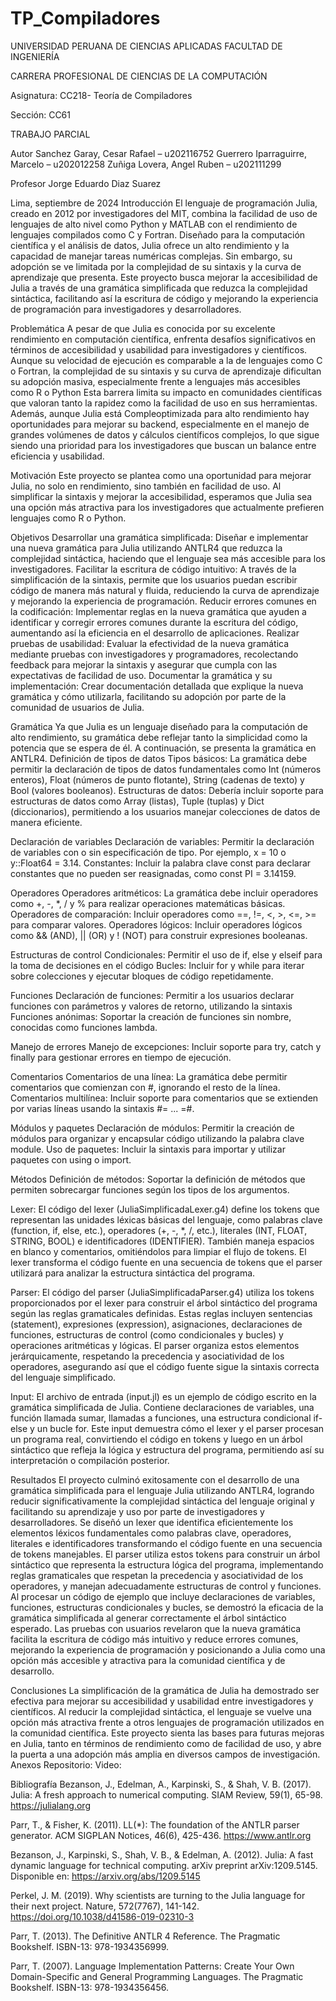 # TP_Compiladores
UNIVERSIDAD PERUANA DE CIENCIAS APLICADAS
FACULTAD DE INGENIERÍA

CARRERA PROFESIONAL 
DE CIENCIAS DE LA COMPUTACIÓN



Asignatura:
CC218- Teoría de Compiladores

Sección:  CC61


TRABAJO PARCIAL 

Autor
Sanchez Garay, Cesar Rafael – u202116752
Guerrero Iparraguirre, Marcelo – u202012258
Zuñiga Lovera, Angel Ruben – u202111299

Profesor
Jorge Eduardo Diaz Suarez



Lima, septiembre de 2024
Introducción
El lenguaje de programación Julia, creado en 2012 por investigadores del MIT, combina la facilidad de uso de lenguajes de alto nivel como Python y MATLAB con el rendimiento de lenguajes compilados como C y Fortran. Diseñado para la computación científica y el análisis de datos, Julia ofrece un alto rendimiento y la capacidad de manejar tareas numéricas complejas.
Sin embargo, su adopción se ve limitada por la complejidad de su sintaxis y la curva de aprendizaje que presenta. Este proyecto busca mejorar la accesibilidad de Julia a través de una gramática simplificada que reduzca la complejidad sintáctica, facilitando así la escritura de código y mejorando la experiencia de programación para investigadores y desarrolladores.

Problemática
A pesar de que Julia es conocida por su excelente rendimiento en computación científica, enfrenta desafíos significativos en términos de accesibilidad y usabilidad para investigadores y científicos. Aunque su velocidad de ejecución es comparable a la de lenguajes como C o Fortran, la complejidad de su sintaxis y su curva de aprendizaje dificultan su adopción masiva, especialmente frente a lenguajes más accesibles como R o Python Esta barrera limita su impacto en comunidades científicas que valoran tanto la rapidez como la facilidad de uso en sus herramientas. Además, aunque Julia está Compleoptimizada para alto rendimiento hay oportunidades para mejorar su backend, especialmente en el manejo de grandes volúmenes de datos y cálculos científicos complejos, lo que sigue siendo una prioridad para los investigadores que buscan un balance entre eficiencia y usabilidad.

Motivación
Este proyecto se plantea como una oportunidad para mejorar Julia, no solo en rendimiento, sino también en facilidad de uso. Al simplificar la sintaxis y mejorar la accesibilidad, esperamos que Julia sea una opción más atractiva para los investigadores que actualmente prefieren lenguajes como R o Python.

Objetivos
Desarrollar una gramática simplificada: Diseñar e implementar una nueva gramática para Julia utilizando ANTLR4 que reduzca la complejidad sintáctica, haciendo que el lenguaje sea más accesible para los investigadores.
Facilitar la escritura de código intuitivo: A través de la simplificación de la sintaxis, permite que los usuarios puedan escribir código de manera más natural y fluida, reduciendo la curva de aprendizaje y mejorando la experiencia de programación.
Reducir errores comunes en la codificación: Implementar reglas en la nueva gramática que ayuden a identificar y corregir errores comunes durante la escritura del código, aumentando así la eficiencia en el desarrollo de aplicaciones.
Realizar pruebas de usabilidad: Evaluar la efectividad de la nueva gramática mediante pruebas con investigadores y programadores, recolectando feedback para mejorar la sintaxis y asegurar que cumpla con las expectativas de facilidad de uso.
Documentar la gramática y su implementación: Crear documentación detallada que explique la nueva gramática y cómo utilizarla, facilitando su adopción por parte de la comunidad de usuarios de Julia.

Gramática
Ya que Julia es un lenguaje diseñado para la computación de alto rendimiento, su gramática debe reflejar tanto la simplicidad como la potencia que se espera de él. A continuación, se presenta la gramática en ANTLR4.
Definición de tipos de datos
Tipos básicos: La gramática debe permitir la declaración de tipos de datos fundamentales como Int (números enteros), Float (números de punto flotante), String (cadenas de texto) y Bool (valores booleanos).
Estructuras de datos: Debería incluir soporte para estructuras de datos como Array (listas), Tuple (tuplas) y Dict (diccionarios), permitiendo a los usuarios manejar colecciones de datos de manera eficiente.

Declaración de variables
Declaración de variables: Permitir la declaración de variables con o sin especificación de tipo. Por ejemplo, x = 10 o y::Float64 = 3.14.
Constantes: Incluir la palabra clave const para declarar constantes que no pueden ser reasignadas, como const PI = 3.14159.

Operadores
Operadores aritméticos: La gramática debe incluir operadores como +, -, *, / y % para realizar operaciones matemáticas básicas.
Operadores de comparación: Incluir operadores como ==, !=, <, >, <=, >= para comparar valores.
Operadores lógicos: Incluir operadores lógicos como && (AND), || (OR) y ! (NOT) para construir expresiones booleanas.

Estructuras de control
Condicionales: Permitir el uso de if, else y elseif para la toma de decisiones en el código
Bucles: Incluir for y while para iterar sobre colecciones y ejecutar bloques de código repetidamente.

Funciones
Declaración de funciones: Permitir a los usuarios declarar funciones con parámetros y valores de retorno, utilizando la sintaxis
Funciones anónimas: Soportar la creación de funciones sin nombre, conocidas como funciones lambda.

Manejo de errores
Manejo de excepciones: Incluir soporte para try, catch y finally para gestionar errores en tiempo de ejecución.

Comentarios
Comentarios de una línea: La gramática debe permitir comentarios que comienzan con #, ignorando el resto de la línea.
Comentarios multilínea: Incluir soporte para comentarios que se extienden por varias líneas usando la sintaxis #= ... =#.

Módulos y paquetes
Declaración de módulos: Permitir la creación de módulos para organizar y encapsular código utilizando la palabra clave module.
Uso de paquetes: Incluir la sintaxis para importar y utilizar paquetes con using o import.

Métodos
Definición de métodos: Soportar la definición de métodos que permiten sobrecargar funciones según los tipos de los argumentos.

Lexer: El código del lexer (JuliaSimplificadaLexer.g4) define los tokens que representan las unidades léxicas básicas del lenguaje, como palabras clave (function, if, else, etc.), operadores (+, -, *, /, etc.), literales (INT, FLOAT, STRING, BOOL) e identificadores (IDENTIFIER). También maneja espacios en blanco y comentarios, omitiéndolos para limpiar el flujo de tokens. El lexer transforma el código fuente en una secuencia de tokens que el parser utilizará para analizar la estructura sintáctica del programa.

Parser: El código del parser (JuliaSimplificadaParser.g4) utiliza los tokens proporcionados por el lexer para construir el árbol sintáctico del programa según las reglas gramaticales definidas. Estas reglas incluyen sentencias (statement), expresiones (expression), asignaciones, declaraciones de funciones, estructuras de control (como condicionales y bucles) y operaciones aritméticas y lógicas. El parser organiza estos elementos jerárquicamente, respetando la precedencia y asociatividad de los operadores, asegurando así que el código fuente sigue la sintaxis correcta del lenguaje simplificado.

Input: El archivo de entrada (input.jl) es un ejemplo de código escrito en la gramática simplificada de Julia. Contiene declaraciones de variables, una función llamada sumar, llamadas a funciones, una estructura condicional if-else y un bucle for. Este input demuestra cómo el lexer y el parser procesan un programa real, convirtiendo el código en tokens y luego en un árbol sintáctico que refleja la lógica y estructura del programa, permitiendo así su interpretación o compilación posterior.

Resultados
El proyecto culminó exitosamente con el desarrollo de una gramática simplificada para el lenguaje Julia utilizando ANTLR4, logrando reducir significativamente la complejidad sintáctica del lenguaje original y facilitando su aprendizaje y uso por parte de investigadores y desarrolladores. Se diseñó un lexer que identifica eficientemente los elementos léxicos fundamentales como palabras clave, operadores, literales e identificadores transformando el código fuente en una secuencia de tokens manejables. El parser utiliza estos tokens para construir un árbol sintáctico que representa la estructura lógica del programa, implementando reglas gramaticales que respetan la precedencia y asociatividad de los operadores, y manejan adecuadamente estructuras de control y funciones. Al procesar un código de ejemplo que incluye declaraciones de variables, funciones, estructuras condicionales y bucles, se demostró la eficacia de la gramática simplificada al generar correctamente el árbol sintáctico esperado. Las pruebas con usuarios revelaron que la nueva gramática facilita la escritura de código más intuitivo y reduce errores comunes, mejorando la experiencia de programación y posicionando a Julia como una opción más accesible y atractiva para la comunidad científica y de desarrollo.



Conclusiones
La simplificación de la gramática de Julia ha demostrado ser efectiva para mejorar su accesibilidad y usabilidad entre investigadores y científicos. Al reducir la complejidad sintáctica, el lenguaje se vuelve una opción más atractiva frente a otros lenguajes de programación utilizados en la comunidad científica. Este proyecto sienta las bases para futuras mejoras en Julia, tanto en términos de rendimiento como de facilidad de uso, y abre la puerta a una adopción más amplia en diversos campos de investigación.
Anexos
Repositorio:
Video: 

Bibliografía
Bezanson, J., Edelman, A., Karpinski, S., & Shah, V. B. (2017). Julia: A fresh approach to numerical computing. SIAM Review, 59(1), 65-98. https://julialang.org

Parr, T., & Fisher, K. (2011). LL(*): The foundation of the ANTLR parser generator. ACM SIGPLAN Notices, 46(6), 425-436. https://www.antlr.org

Bezanson, J., Karpinski, S., Shah, V. B., & Edelman, A. (2012). Julia: A fast dynamic language for technical computing. arXiv preprint arXiv:1209.5145. Disponible en: https://arxiv.org/abs/1209.5145

Perkel, J. M. (2019). Why scientists are turning to the Julia language for their next project. Nature, 572(7767), 141-142. https://doi.org/10.1038/d41586-019-02310-3

Parr, T. (2013). The Definitive ANTLR 4 Reference. The Pragmatic Bookshelf. ISBN-13: 978-1934356999.

Parr, T. (2007). Language Implementation Patterns: Create Your Own Domain-Specific and General Programming Languages. The Pragmatic Bookshelf. ISBN-13: 978-1934356456.



